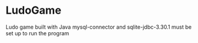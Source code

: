 # LudoGame
Ludo game built with Java
mysql-connector and sqlite-jdbc-3.30.1 must be set up to run the program
